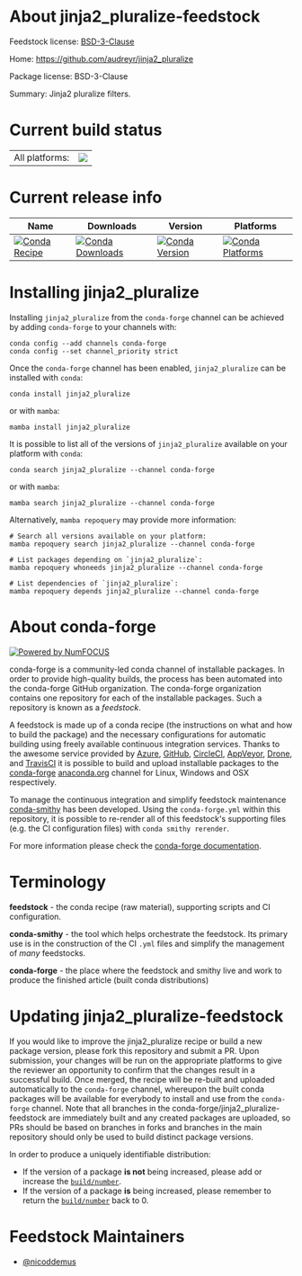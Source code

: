 About jinja2_pluralize-feedstock
================================

Feedstock license: [BSD-3-Clause](https://github.com/conda-forge/jinja2_pluralize-feedstock/blob/main/LICENSE.txt)

Home: https://github.com/audreyr/jinja2_pluralize

Package license: BSD-3-Clause

Summary: Jinja2 pluralize filters.

Current build status
====================


<table><tr><td>All platforms:</td>
    <td>
      <a href="https://dev.azure.com/conda-forge/feedstock-builds/_build/latest?definitionId=6684&branchName=main">
        <img src="https://dev.azure.com/conda-forge/feedstock-builds/_apis/build/status/jinja2_pluralize-feedstock?branchName=main">
      </a>
    </td>
  </tr>
</table>

Current release info
====================

| Name | Downloads | Version | Platforms |
| --- | --- | --- | --- |
| [![Conda Recipe](https://img.shields.io/badge/recipe-jinja2_pluralize-green.svg)](https://anaconda.org/conda-forge/jinja2_pluralize) | [![Conda Downloads](https://img.shields.io/conda/dn/conda-forge/jinja2_pluralize.svg)](https://anaconda.org/conda-forge/jinja2_pluralize) | [![Conda Version](https://img.shields.io/conda/vn/conda-forge/jinja2_pluralize.svg)](https://anaconda.org/conda-forge/jinja2_pluralize) | [![Conda Platforms](https://img.shields.io/conda/pn/conda-forge/jinja2_pluralize.svg)](https://anaconda.org/conda-forge/jinja2_pluralize) |

Installing jinja2_pluralize
===========================

Installing `jinja2_pluralize` from the `conda-forge` channel can be achieved by adding `conda-forge` to your channels with:

```
conda config --add channels conda-forge
conda config --set channel_priority strict
```

Once the `conda-forge` channel has been enabled, `jinja2_pluralize` can be installed with `conda`:

```
conda install jinja2_pluralize
```

or with `mamba`:

```
mamba install jinja2_pluralize
```

It is possible to list all of the versions of `jinja2_pluralize` available on your platform with `conda`:

```
conda search jinja2_pluralize --channel conda-forge
```

or with `mamba`:

```
mamba search jinja2_pluralize --channel conda-forge
```

Alternatively, `mamba repoquery` may provide more information:

```
# Search all versions available on your platform:
mamba repoquery search jinja2_pluralize --channel conda-forge

# List packages depending on `jinja2_pluralize`:
mamba repoquery whoneeds jinja2_pluralize --channel conda-forge

# List dependencies of `jinja2_pluralize`:
mamba repoquery depends jinja2_pluralize --channel conda-forge
```


About conda-forge
=================

[![Powered by
NumFOCUS](https://img.shields.io/badge/powered%20by-NumFOCUS-orange.svg?style=flat&colorA=E1523D&colorB=007D8A)](https://numfocus.org)

conda-forge is a community-led conda channel of installable packages.
In order to provide high-quality builds, the process has been automated into the
conda-forge GitHub organization. The conda-forge organization contains one repository
for each of the installable packages. Such a repository is known as a *feedstock*.

A feedstock is made up of a conda recipe (the instructions on what and how to build
the package) and the necessary configurations for automatic building using freely
available continuous integration services. Thanks to the awesome service provided by
[Azure](https://azure.microsoft.com/en-us/services/devops/), [GitHub](https://github.com/),
[CircleCI](https://circleci.com/), [AppVeyor](https://www.appveyor.com/),
[Drone](https://cloud.drone.io/welcome), and [TravisCI](https://travis-ci.com/)
it is possible to build and upload installable packages to the
[conda-forge](https://anaconda.org/conda-forge) [anaconda.org](https://anaconda.org/)
channel for Linux, Windows and OSX respectively.

To manage the continuous integration and simplify feedstock maintenance
[conda-smithy](https://github.com/conda-forge/conda-smithy) has been developed.
Using the ``conda-forge.yml`` within this repository, it is possible to re-render all of
this feedstock's supporting files (e.g. the CI configuration files) with ``conda smithy rerender``.

For more information please check the [conda-forge documentation](https://conda-forge.org/docs/).

Terminology
===========

**feedstock** - the conda recipe (raw material), supporting scripts and CI configuration.

**conda-smithy** - the tool which helps orchestrate the feedstock.
                   Its primary use is in the construction of the CI ``.yml`` files
                   and simplify the management of *many* feedstocks.

**conda-forge** - the place where the feedstock and smithy live and work to
                  produce the finished article (built conda distributions)


Updating jinja2_pluralize-feedstock
===================================

If you would like to improve the jinja2_pluralize recipe or build a new
package version, please fork this repository and submit a PR. Upon submission,
your changes will be run on the appropriate platforms to give the reviewer an
opportunity to confirm that the changes result in a successful build. Once
merged, the recipe will be re-built and uploaded automatically to the
`conda-forge` channel, whereupon the built conda packages will be available for
everybody to install and use from the `conda-forge` channel.
Note that all branches in the conda-forge/jinja2_pluralize-feedstock are
immediately built and any created packages are uploaded, so PRs should be based
on branches in forks and branches in the main repository should only be used to
build distinct package versions.

In order to produce a uniquely identifiable distribution:
 * If the version of a package **is not** being increased, please add or increase
   the [``build/number``](https://docs.conda.io/projects/conda-build/en/latest/resources/define-metadata.html#build-number-and-string).
 * If the version of a package **is** being increased, please remember to return
   the [``build/number``](https://docs.conda.io/projects/conda-build/en/latest/resources/define-metadata.html#build-number-and-string)
   back to 0.

Feedstock Maintainers
=====================

* [@nicoddemus](https://github.com/nicoddemus/)


